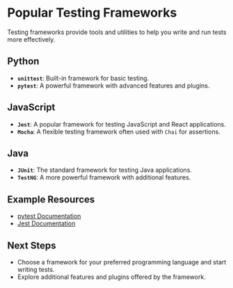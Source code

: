 # Popular Testing Frameworks

Testing frameworks provide tools and utilities to help you write and run tests more effectively.

## Python
- **`unittest`**: Built-in framework for basic testing.
- **`pytest`**: A powerful framework with advanced features and plugins.

## JavaScript
- **`Jest`**: A popular framework for testing JavaScript and React applications.
- **`Mocha`**: A flexible testing framework often used with `Chai` for assertions.

## Java
- **`JUnit`**: The standard framework for testing Java applications.
- **`TestNG`**: A more powerful framework with additional features.

## Example Resources
- [pytest Documentation](https://docs.pytest.org/en/stable/)
- [Jest Documentation](https://jestjs.io/docs/getting-started)

## Next Steps
- Choose a framework for your preferred programming language and start writing tests.
- Explore additional features and plugins offered by the framework.
